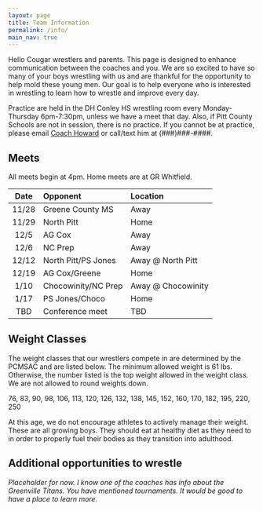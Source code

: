```yaml
---
layout: page
title: Team Information
permalink: /info/
main_nav: true
---
```


Hello Cougar wrestlers and parents. This page is designed to enhance communication between the coaches and you. We are so excited to have so many of your boys wrestling with us and are thankful for the opportunity to help mold these young men. Our goal is to help everyone who is interested in wrestling to learn how to wrestle and improve every day.

Practice are held in the DH Conley HS wrestling room every Monday-Thursday 6pm-7:30pm, unless we have a meet that day.  Also, if Pitt County Schools are not in session, there is no practice. If you cannot be at practice, please email [Coach Howard](garyjhoward04@gmail.com) or call/text him at (###)###-####.

## Meets
All meets begin at 4pm.  Home meets are at GR Whitfield.

| Date  | Opponent            | Location          |
| :---: | :------------------ | :---------------- |
| 11/28 | Greene County MS    | Away              |
| 11/29 | North Pitt          | Home              |
| 12/5  | AG Cox              | Away              |
| 12/6  | NC Prep             | Away              |
| 12/12 | North Pitt/PS Jones | Away @ North Pitt |
| 12/19 | AG Cox/Greene       | Home              |
| 1/10  | Chocowinity/NC Prep | Away @ Chocowinity|
| 1/17  | PS Jones/Choco      | Home              |
|  TBD  | Conference meet     | TBD               |

## Weight Classes
The weight classes that our wrestlers compete in are determined by the PCMSAC and are listed below. The minimum allowed weight is 61 lbs. Otherwise, the number listed is the top weight allowed in the weight class. We are not allowed to round weights down.

76, 83, 90, 98, 106, 113, 120, 126, 132, 138, 145, 152, 160, 170, 182, 195, 220, 250

At this age, we do not encourage athletes to actively manage their weight. These are all growing boys. They should eat at healthy diet as they need to in order to properly fuel their bodies as they transition into adulthood.

## Additional opportunities to wrestle
*Placeholder for now. I know one of the coaches has info about the Greenville Titans. You have mentioned tournaments. It would be good to have a place to learn more.*

